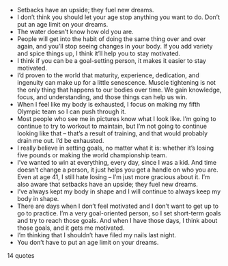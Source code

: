  - Setbacks have an upside; they fuel new dreams.
 - I don’t think you should let your age stop anything you want to do. Don’t put an age limit on your dreams.
 - The water doesn’t know how old you are.
 - People will get into the habit of doing the same thing over and over again, and you’ll stop seeing changes in your body. If you add variety and spice things up, I think it’ll help you to stay motivated.
 - I think if you can be a goal-setting person, it makes it easier to stay motivated.
 - I’d proven to the world that maturity, experience, dedication, and ingenuity can make up for a little senescence. Muscle tightening is not the only thing that happens to our bodies over time. We gain knowledge, focus, and understanding, and those things can help us win.
 - When I feel like my body is exhausted, I focus on making my fifth Olympic team so I can push through it.
 - Most people who see me in pictures know what I look like. I’m going to continue to try to workout to maintain, but I’m not going to continue looking like that – that’s a result of training, and that would probably drain me out. I’d be exhausted.
 - I really believe in setting goals, no matter what it is: whether it’s losing five pounds or making the world championship team.
 - I’ve wanted to win at everything, every day, since I was a kid. And time doesn’t change a person, it just helps you get a handle on who you are. Even at age 41, I still hate losing – I’m just more gracious about it. I’m also aware that setbacks have an upside; they fuel new dreams.
 - I’ve always kept my body in shape and I will continue to always keep my body in shape.
 - There are days when I don’t feel motivated and I don’t want to get up to go to practice. I’m a very goal-oriented person, so I set short-term goals and try to reach those goals. And when I have those days, I think about those goals, and it gets me motivated.
 - I’m thinking that I shouldn’t have filed my nails last night.
 - You don’t have to put an age limit on your dreams.

14 quotes